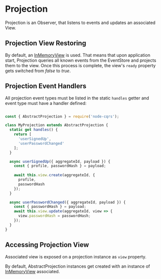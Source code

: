# Projection

Projection is an Observer, that listens to events and updates an associated View. 

## Projection View Restoring

By default, an [InMemoryView](https://github.com/snatalenko/node-cqrs/blob/master/src/in-memory/InMemoryViewStorage.js) is used. That means that upon application start, Projection queries all known events from the EventStore and projects them to the view. Once this process is complete, the view's `ready` property gets switched from *false* to *true*.

## Projection Event Handlers

All projection event types must be listed in the static `handles` getter and event type must have a handler defined:

```js

const { AbstractProjection } = require('node-cqrs');

class MyProjection extends AbstractProjection {
  static get handles() {
    return [
      'userSignedUp',
      'userPasswordChanged'
    ];
  }

  async userSignedUp({ aggregateId, payload }) {
    const { profile, passwordHash } = payload;
    
    await this.view.create(aggregateId, {
      profile,
      passwordHash
    });
  }

  async userPasswordChanged({ aggregateId, payload }) {
    const { passwordHash } = payload;
    await this.view.update(aggregateId, view => {
      view.passwordHash = passwordHash;
    });
  }
}

```

## Accessing Projection View

Associated view is exposed on a projection instance as `view` property. 

By default, AbstractProjection instances get created with an instance of [InMemoryView](./InMemoryView.md) associated.
